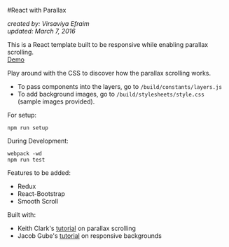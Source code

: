 #React with Parallax

*created by: Virsaviya Efraim*  
*updated: March 7, 2016*

This is a React template built to be responsive while enabling parallax scrolling.  
[Demo](https://mighty-lowlands-33364.herokuapp.com/#section4)

Play around with the CSS to discover how the parallax scrolling works.

* To pass components into the layers, go to `/build/constants/layers.js`
* To add background images, go to `/build/stylesheets/style.css` (sample images provided).

For setup:

    npm run setup

During Development:

    webpack -wd
    npm run test


Features to be added:  
* Redux
* React-Bootstrap
* Smooth Scroll


Built with:  
*  Keith Clark's [tutorial](http://keithclark.co.uk/articles/pure-css-parallax-websites/) on parallax scrolling
* Jacob Gube's [tutorial](http://sixrevisions.com/css/responsive-background-image/) on responsive backgrounds